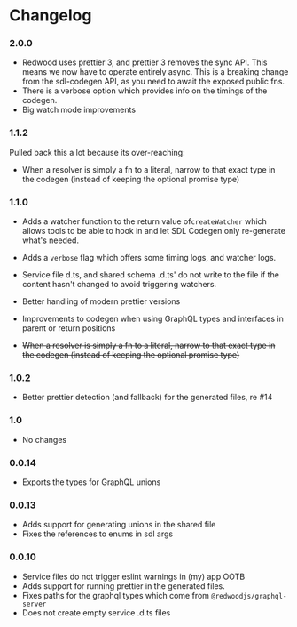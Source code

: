 # Changelog

### 2.0.0

- Redwood uses prettier 3, and prettier 3 removes the sync API. This means we now have to operate entirely async. This is a breaking change from the sdl-codegen API, as you need to await the exposed public fns.
- There is a verbose option which provides info on the timings of the codegen.
- Big watch mode improvements

### 1.1.2

Pulled back this a lot because its over-reaching:

- When a resolver is simply a fn to a literal, narrow to that exact type in the codegen (instead of keeping the optional promise type)

### 1.1.0

- Adds a watcher function to the return value of`createWatcher` which allows tools to be able to hook in and let SDL Codegen only re-generate what's needed.

- Adds a `verbose` flag which offers some timing logs, and watcher logs.

- Service file d.ts, and shared schema .d.ts' do not write to the file if the content hasn't changed to avoid triggering watchers.

- Better handling of modern prettier versions

- Improvements to codegen when using GraphQL types and interfaces in parent or return positions

- ~~When a resolver is simply a fn to a literal, narrow to that exact type in the codegen (instead of keeping the optional promise type)~~

### 1.0.2

- Better prettier detection (and fallback) for the generated files, re #14

### 1.0

- No changes

### 0.0.14

- Exports the types for GraphQL unions

### 0.0.13

- Adds support for generating unions in the shared file
- Fixes the references to enums in sdl args

### 0.0.10

- Service files do not trigger eslint warnings in (my) app OOTB
- Adds support for running prettier in the generated files.
- Fixes paths for the graphql types which come from `@redwoodjs/graphql-server`
- Does not create empty service .d.ts files
